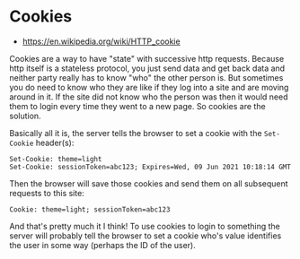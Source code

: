 Cookies
=======

- https://en.wikipedia.org/wiki/HTTP_cookie

Cookies are a way to have "state" with successive http requests. Because http
itself is a stateless protocol, you just send data and get back data and
neither party really has to know "who" the other person is. But sometimes you
do need to know who they are like if they log into a site and are moving
around in it. If the site did not know who the person was then it would need
them to login every time they went to a new page. So cookies are the solution.

Basically all it is, the server tells the browser to set a cookie with the
`Set-Cookie` header(s):

```
Set-Cookie: theme=light
Set-Cookie: sessionToken=abc123; Expires=Wed, 09 Jun 2021 10:18:14 GMT
```

Then the browser will save those cookies and send them on all subsequent
requests to this site:

```
Cookie: theme=light; sessionToken=abc123
```

And that's pretty much it I think! To use cookies to login to something the
server will probably tell the browser to set a cookie who's value identifies
the user in some way (perhaps the ID of the user).
